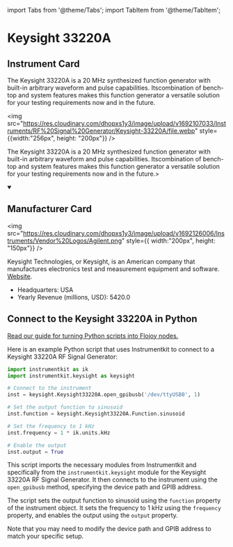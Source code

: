 
import Tabs from '@theme/Tabs';
import TabItem from '@theme/TabItem';

# Keysight 33220A

## Instrument Card

<div className="flex">

<div>

The Keysight 33220A is a 20 MHz synthesized function generator with built-in arbitrary waveform and pulse capabilities. Itscombination of bench-top and system features makes this function generator a versatile solution for your testing requirements now and in the future.

</div>

<img src="https://res.cloudinary.com/dhopxs1y3/image/upload/v1692107033/Instruments/RF%20Signal%20Generator/Keysight-33220A/file.webp" style={{width:"256px", height: "200px"}} />

</div>

The Keysight 33220A is a 20 MHz synthesized function generator with built-in arbitrary waveform and pulse capabilities. Itscombination of bench-top and system features makes this function generator a versatile solution for your testing requirements now and in the future.>

<details open>
<summary><h2>Manufacturer Card</h2></summary>

<img src="https://res.cloudinary.com/dhopxs1y3/image/upload/v1692126006/Instruments/Vendor%20Logos/Agilent.png" style={{ width:"200px", height: "150px"}} />

Keysight Technologies, or Keysight, is an American company that manufactures electronics test and measurement equipment and software. <a href="https://www.keysight.com/us/en/home.html">Website</a>.

<ul>
  <li>Headquarters: USA</li>
  <li>Yearly Revenue (millions, USD): 5420.0</li>
</ul>
</details>

## Connect to the Keysight 33220A in Python

[Read our guide for turning Python scripts into Flojoy nodes.](https://docs.flojoy.ai/custom-nodes/creating-custom-node/)


<Tabs>
<TabItem value="Instrumentkit" label="Instrumentkit">

Here is an example Python script that uses Instrumentkit to connect to a Keysight 33220A RF Signal Generator:

```python
import instrumentkit as ik
import instrumentkit.keysight as keysight

# Connect to the instrument
inst = keysight.Keysight33220A.open_gpibusb('/dev/ttyUSB0', 1)

# Set the output function to sinusoid
inst.function = keysight.Keysight33220A.Function.sinusoid

# Set the frequency to 1 kHz
inst.frequency = 1 * ik.units.kHz

# Enable the output
inst.output = True
```

This script imports the necessary modules from Instrumentkit and specifically from the `instrumentkit.keysight` module for the Keysight 33220A RF Signal Generator. It then connects to the instrument using the `open_gpibusb` method, specifying the device path and GPIB address.

The script sets the output function to sinusoid using the `function` property of the instrument object. It sets the frequency to 1 kHz using the `frequency` property, and enables the output using the `output` property.

Note that you may need to modify the device path and GPIB address to match your specific setup.

</TabItem>
</Tabs>